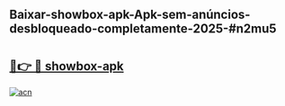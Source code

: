 ## Baixar-showbox-apk-Apk-sem-anúncios-desbloqueado-completamente-2025-#n2mu5

# <h2><a href="https://ainizakaria.my?title=showbox-apk&ref=22M">🔗👉 🔴 showbox-apk</a></h2>

[![acn](https://github.com/user-attachments/assets/0f9c940e-d8b0-45ae-aac7-cd30a18b3e1c)](https://ainizakaria.my?title=showbox-apk&ref=22M)

